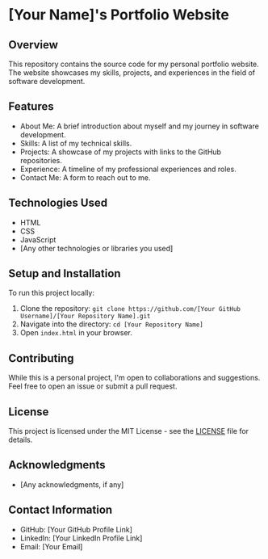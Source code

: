 # [Your Name]'s Portfolio Website

## Overview

This repository contains the source code for my personal portfolio website. The website showcases my skills, projects, and experiences in the field of software development.

## Features

* About Me: A brief introduction about myself and my journey in software development.
* Skills: A list of my technical skills.
* Projects: A showcase of my projects with links to the GitHub repositories.
* Experience: A timeline of my professional experiences and roles.
* Contact Me: A form to reach out to me.

## Technologies Used

* HTML
* CSS
* JavaScript
* [Any other technologies or libraries you used]

## Setup and Installation

To run this project locally:

1. Clone the repository: `git clone https://github.com/[Your GitHub Username]/[Your Repository Name].git`
2. Navigate into the directory: `cd [Your Repository Name]`
3. Open `index.html` in your browser.

## Contributing

While this is a personal project, I'm open to collaborations and suggestions. Feel free to open an issue or submit a pull request.

## License

This project is licensed under the MIT License - see the [LICENSE](LICENSE) file for details.

## Acknowledgments

* [Any acknowledgments, if any]

## Contact Information

* GitHub: [Your GitHub Profile Link]
* LinkedIn: [Your LinkedIn Profile Link]
* Email: [Your Email]
